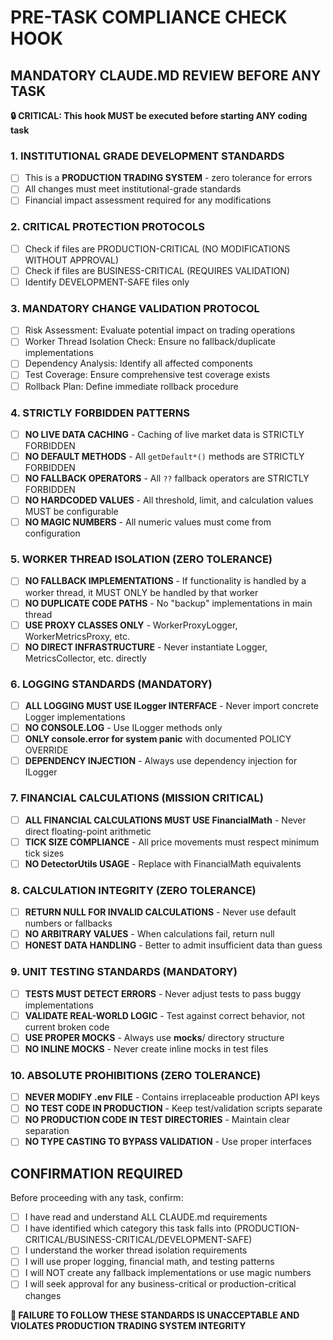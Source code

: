 # PRE-TASK COMPLIANCE CHECK HOOK

## MANDATORY CLAUDE.MD REVIEW BEFORE ANY TASK

**🔒 CRITICAL: This hook MUST be executed before starting ANY coding task**

### 1. INSTITUTIONAL GRADE DEVELOPMENT STANDARDS

- [ ] This is a **PRODUCTION TRADING SYSTEM** - zero tolerance for errors
- [ ] All changes must meet institutional-grade standards
- [ ] Financial impact assessment required for any modifications

### 2. CRITICAL PROTECTION PROTOCOLS

- [ ] Check if files are PRODUCTION-CRITICAL (NO MODIFICATIONS WITHOUT APPROVAL)
- [ ] Check if files are BUSINESS-CRITICAL (REQUIRES VALIDATION)
- [ ] Identify DEVELOPMENT-SAFE files only

### 3. MANDATORY CHANGE VALIDATION PROTOCOL

- [ ] Risk Assessment: Evaluate potential impact on trading operations
- [ ] Worker Thread Isolation Check: Ensure no fallback/duplicate implementations
- [ ] Dependency Analysis: Identify all affected components
- [ ] Test Coverage: Ensure comprehensive test coverage exists
- [ ] Rollback Plan: Define immediate rollback procedure

### 4. STRICTLY FORBIDDEN PATTERNS

- [ ] **NO LIVE DATA CACHING** - Caching of live market data is STRICTLY FORBIDDEN
- [ ] **NO DEFAULT METHODS** - All `getDefault*()` methods are STRICTLY FORBIDDEN
- [ ] **NO FALLBACK OPERATORS** - All `??` fallback operators are STRICTLY FORBIDDEN
- [ ] **NO HARDCODED VALUES** - All threshold, limit, and calculation values MUST be configurable
- [ ] **NO MAGIC NUMBERS** - All numeric values must come from configuration

### 5. WORKER THREAD ISOLATION (ZERO TOLERANCE)

- [ ] **NO FALLBACK IMPLEMENTATIONS** - If functionality is handled by a worker thread, it MUST ONLY be handled by that worker
- [ ] **NO DUPLICATE CODE PATHS** - No "backup" implementations in main thread
- [ ] **USE PROXY CLASSES ONLY** - WorkerProxyLogger, WorkerMetricsProxy, etc.
- [ ] **NO DIRECT INFRASTRUCTURE** - Never instantiate Logger, MetricsCollector, etc. directly

### 6. LOGGING STANDARDS (MANDATORY)

- [ ] **ALL LOGGING MUST USE ILogger INTERFACE** - Never import concrete Logger implementations
- [ ] **NO CONSOLE.LOG** - Use ILogger methods only
- [ ] **ONLY console.error for system panic** with documented POLICY OVERRIDE
- [ ] **DEPENDENCY INJECTION** - Always use dependency injection for ILogger

### 7. FINANCIAL CALCULATIONS (MISSION CRITICAL)

- [ ] **ALL FINANCIAL CALCULATIONS MUST USE FinancialMath** - Never direct floating-point arithmetic
- [ ] **TICK SIZE COMPLIANCE** - All price movements must respect minimum tick sizes
- [ ] **NO DetectorUtils USAGE** - Replace with FinancialMath equivalents

### 8. CALCULATION INTEGRITY (ZERO TOLERANCE)

- [ ] **RETURN NULL FOR INVALID CALCULATIONS** - Never use default numbers or fallbacks
- [ ] **NO ARBITRARY VALUES** - When calculations fail, return null
- [ ] **HONEST DATA HANDLING** - Better to admit insufficient data than guess

### 9. UNIT TESTING STANDARDS (MANDATORY)

- [ ] **TESTS MUST DETECT ERRORS** - Never adjust tests to pass buggy implementations
- [ ] **VALIDATE REAL-WORLD LOGIC** - Test against correct behavior, not current broken code
- [ ] **USE PROPER MOCKS** - Always use **mocks**/ directory structure
- [ ] **NO INLINE MOCKS** - Never create inline mocks in test files

### 10. ABSOLUTE PROHIBITIONS (ZERO TOLERANCE)

- [ ] **NEVER MODIFY .env FILE** - Contains irreplaceable production API keys
- [ ] **NO TEST CODE IN PRODUCTION** - Keep test/validation scripts separate
- [ ] **NO PRODUCTION CODE IN TEST DIRECTORIES** - Maintain clear separation
- [ ] **NO TYPE CASTING TO BYPASS VALIDATION** - Use proper interfaces

## CONFIRMATION REQUIRED <ESSENTIAL>

Before proceeding with any task, confirm:

- [ ] I have read and understand ALL CLAUDE.md requirements
- [ ] I have identified which category this task falls into (PRODUCTION-CRITICAL/BUSINESS-CRITICAL/DEVELOPMENT-SAFE)
- [ ] I understand the worker thread isolation requirements
- [ ] I will use proper logging, financial math, and testing patterns
- [ ] I will NOT create any fallback implementations or use magic numbers
- [ ] I will seek approval for any business-critical or production-critical changes

**🚨 FAILURE TO FOLLOW THESE STANDARDS IS UNACCEPTABLE AND VIOLATES PRODUCTION TRADING SYSTEM INTEGRITY**
